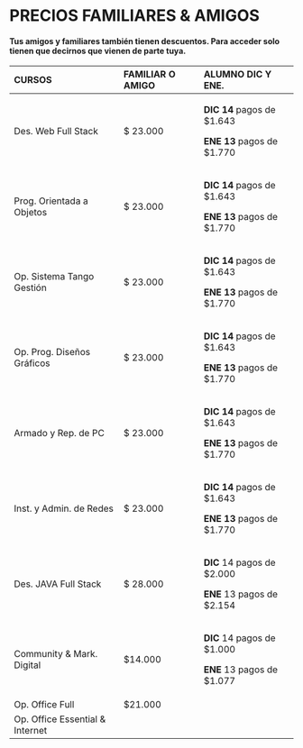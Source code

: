 # PRECIOS FAMILIARES & AMIGOS

#### Tus amigos y familiares también tienen descuentos. Para acceder solo tienen que decirnos que vienen de parte tuya. 

<table>
  <thead>
    <tr>
      <th style="text-align:left">CURSOS</th>
      <th style="text-align:left">FAMILIAR O AMIGO</th>
      <th style="text-align:left">ALUMNO DIC Y ENE.</th>
    </tr>
  </thead>
  <tbody>
    <tr>
      <td style="text-align:left">Des. Web Full Stack</td>
      <td style="text-align:left">$ 23.000</td>
      <td style="text-align:left">
        <p><b>DIC 14</b> pagos de $1.643</p>
        <p><b>ENE 13</b> pagos de $1.770</p>
      </td>
    </tr>
    <tr>
      <td style="text-align:left">Prog. Orientada a Objetos</td>
      <td style="text-align:left">$ 23.000</td>
      <td style="text-align:left">
        <p><b>DIC 14</b> pagos de $1.643</p>
        <p><b>ENE 13</b> pagos de $1.770</p>
      </td>
    </tr>
    <tr>
      <td style="text-align:left">Op. Sistema Tango Gesti&#xF3;n</td>
      <td style="text-align:left">$ 23.000</td>
      <td style="text-align:left">
        <p><b>DIC 14</b> pagos de $1.643</p>
        <p><b>ENE 13</b> pagos de $1.770</p>
      </td>
    </tr>
    <tr>
      <td style="text-align:left">Op. Prog. Dise&#xF1;os Gr&#xE1;ficos</td>
      <td style="text-align:left">$ 23.000</td>
      <td style="text-align:left">
        <p><b>DIC 14</b> pagos de $1.643</p>
        <p><b>ENE 13</b> pagos de $1.770</p>
      </td>
    </tr>
    <tr>
      <td style="text-align:left">Armado y Rep. de PC</td>
      <td style="text-align:left">$ 23.000</td>
      <td style="text-align:left">
        <p><b>DIC 14</b> pagos de $1.643</p>
        <p><b>ENE 13</b> pagos de $1.770</p>
      </td>
    </tr>
    <tr>
      <td style="text-align:left">Inst. y Admin. de Redes</td>
      <td style="text-align:left">$ 23.000</td>
      <td style="text-align:left">
        <p><b>DIC 14</b> pagos de $1.643</p>
        <p><b>ENE 13</b> pagos de $1.770</p>
      </td>
    </tr>
    <tr>
      <td style="text-align:left">Des. JAVA Full Stack</td>
      <td style="text-align:left">$ 28.000</td>
      <td style="text-align:left">
        <p><b>DIC</b> 14 pagos de $2.000</p>
        <p><b>ENE</b> 13 pagos de $2.154</p>
      </td>
    </tr>
    <tr>
      <td style="text-align:left">Community &amp; Mark. Digital</td>
      <td style="text-align:left">$14.000</td>
      <td style="text-align:left">
        <p><b>DIC</b> 14 pagos de $1.000</p>
        <p><b>ENE</b> 13 pagos de $1.077</p>
      </td>
    </tr>
    <tr>
      <td style="text-align:left">Op. Office Full</td>
      <td style="text-align:left">$21.000</td>
      <td style="text-align:left"></td>
    </tr>
    <tr>
      <td style="text-align:left">Op. Office Essential &amp; Internet</td>
      <td style="text-align:left"></td>
      <td style="text-align:left"></td>
    </tr>
  </tbody>
</table>



